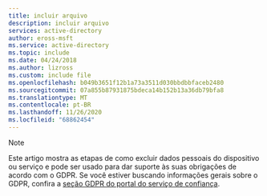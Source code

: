 ```yaml
---
title: incluir arquivo
description: incluir arquivo
services: active-directory
author: eross-msft
ms.service: active-directory
ms.topic: include
ms.date: 04/24/2018
ms.author: lizross
ms.custom: include file
ms.openlocfilehash: b049b3651f12b1a73a3511d030bbdbbfaceb2480
ms.sourcegitcommit: 07a855b87931875bdeca14b152b13a36db79bfa8
ms.translationtype: MT
ms.contentlocale: pt-BR
ms.lasthandoff: 11/26/2020
ms.locfileid: "68862454"
---
```

>[!Note] 
> Este artigo mostra as etapas de como excluir dados pessoais do dispositivo ou serviço e pode ser usado para dar suporte às suas obrigações de acordo com o GDPR. Se você estiver buscando informações gerais sobre o GDPR, confira a [seção GDPR do portal do serviço de confiança](https://servicetrust.microsoft.com/ViewPage/GDPRGetStarted).
